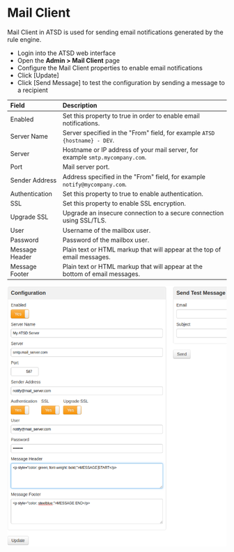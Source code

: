 # Mail Client

Mail Client in ATSD is used for sending email notifications generated by the rule engine.

* Login into the ATSD web interface
* Open the **Admin > Mail Client** page
* Configure the Mail Client properties to enable email notifications
* Click [Update]
* Click [Send Message] to test the configuration by sending a message to a recipient

| **Field** | **Description** |
| :--- | :--- |
| Enabled | Set this property to true in order to enable email notifications. |
| Server Name | Server specified in the "From" field, for example `ATSD {hostname} - DEV`. |
| Server | Hostname or IP address of your mail server, for example `smtp.mycompany.com`. |
| Port | Mail server port. |
| Sender Address | Address specified in the "From" field, for example `notify@mycompany.com`. |
| Authentication | Set this property to true to enable authentication. |
| SSL | Set this property to enable SSL encryption. |
| Upgrade SSL | Upgrade an insecure connection to a secure connection using SSL/TLS. |
| User | Username of the mailbox user. |
| Password | Password of the mailbox user. |
| Message Header | Plain text or HTML markup that will appear at the top of email messages. |
| Message Footer | Plain text or HTML markup that will appear at the bottom of email messages. |

![](images/mail_client_atsd.png "mail_client_atsd")
